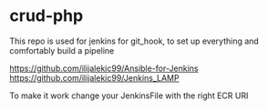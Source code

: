 # crud-php
This repo is used for jenkins for git_hook, to set up everything and comfortably build a pipeline

https://github.com/ilijalekic99/Ansible-for-Jenkins
https://github.com/ilijalekic99/Jenkins_LAMP

To make it work change your JenkinsFile with the right ECR URI
